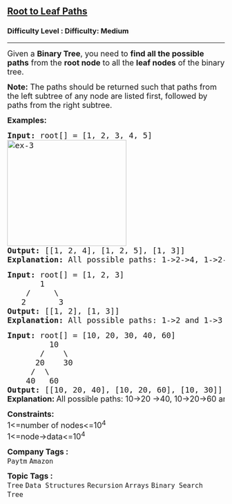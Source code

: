 <h2><a href="https://www.geeksforgeeks.org/problems/root-to-leaf-paths/1?itm_source=geeksforgeeks&itm_medium=article&itm_campaign=practice_card">Root to Leaf Paths</a></h2><h3>Difficulty Level : Difficulty: Medium</h3><hr><div class="problems_problem_content__Xm_eO"><p><span style="font-size: 18px;"><span style="font-size: 18px;">Given a <strong>Binary Tree</strong>, you need to <strong>find all the possible paths</strong> from the <strong>root node</strong> to all the <strong>leaf nodes</strong> of the binary tree. </span></span></p>
<p><span style="font-size: 18px;"><span style="font-size: 18px;"><strong>Note:</strong> The paths should be returned such that paths from the left subtree of any node are listed first, followed by paths from the right subtree.</span></span></p>
<p><span style="font-size: 18px;"><strong>Examples:</strong></span></p>
<pre><span style="font-size: 18px;"><strong>Input: </strong>root[] = [1, 2, 3, 4, 5]
<img src="https://media.geeksforgeeks.org/wp-content/uploads/20241007105251989873/ex-3.webp" alt="ex-3" width="276" height="245">
<strong>Output: </strong>[[1, 2, 4], [1, 2, 5], [1, 3]] 
<strong>Explanation: </strong>All possible paths: 1-&gt;2-&gt;4, 1-&gt;2-&gt;5 and 1-&gt;3</span></pre>
<pre><span style="font-size: 18px;"><strong>Input: </strong>root[] = [1, 2, 3]
       1
    /     \
   2       3
<strong>Output: </strong>[[1, 2], [1, 3]] 
<strong>Explanation: </strong>All possible paths: 1-&gt;2 and 1-&gt;3</span>
</pre>
<pre><span style="font-size: 18px;"><strong>Input:</strong> root[] = [10, 20, 30, 40, 60]
&nbsp;        10
&nbsp;      /    \
&nbsp;     20    30
&nbsp;    /  \
&nbsp;   40   60<strong>
Output: </strong>[[10, 20, 40], [10, 20, 60], [10, 30]]<br></span><strong style="font-size: 18px; font-family: -apple-system, BlinkMacSystemFont, 'Segoe UI', Roboto, Oxygen, Ubuntu, Cantarell, 'Open Sans', 'Helvetica Neue', sans-serif;">Explanation: </strong><span style="font-size: 18px; font-family: -apple-system, BlinkMacSystemFont, 'Segoe UI', Roboto, Oxygen, Ubuntu, Cantarell, 'Open Sans', 'Helvetica Neue', sans-serif;">All possible paths: 10-&gt;20 -&gt;40, 10-&gt;20-&gt;60 and 10-&gt;30</span></pre>
<p><span style="font-size: 18px;"><strong>Constraints:</strong><br>1&lt;=number of nodes&lt;=10<sup>4<br></sup>1&lt;=node-&gt;data&lt;=10<sup>4</sup><sup><br></sup></span></p></div><p><span style=font-size:18px><strong>Company Tags : </strong><br><code>Paytm</code>&nbsp;<code>Amazon</code>&nbsp;<br><p><span style=font-size:18px><strong>Topic Tags : </strong><br><code>Tree</code>&nbsp;<code>Data Structures</code>&nbsp;<code>Recursion</code>&nbsp;<code>Arrays</code>&nbsp;<code>Binary Search Tree</code>&nbsp;
